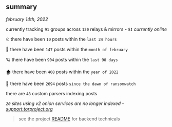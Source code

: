 
## summary
_february 14th, 2022_

currently tracking `91` groups across `130` relays & mirrors - _`51` currently online_

⏲ there have been `10` posts within the `last 24 hours`

🦈 there have been `147` posts within the `month of february`

🪐 there have been `904` posts within the `last 90 days`

🏚 there have been `408` posts within the `year of 2022`

🦕 there have been `2694` posts `since the dawn of ransomwatch`

there are `48` custom parsers indexing posts

_`20` sites using v2 onion services are no longer indexed - [support.torproject.org](https://support.torproject.org/onionservices/v2-deprecation/)_

> see the project [README](https://github.com/thetanz/ransomwatch#ransomwatch--) for backend technicals
